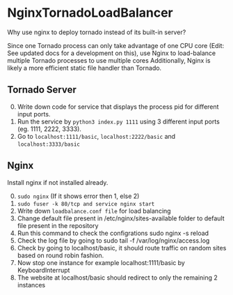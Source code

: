 # NginxTornadoLoadBalancer

Why use nginx to deploy tornado instead of its built-in server?

Since one Tornado process can only take advantage of one CPU core (Edit: See updated docs for a development on this), use Nginx to load-balance multiple Tornado processes to use multiple cores Additionally, Nginx is likely a more efficient static file handler than Tornado.

## Tornado Server

0. Write down code for service that displays the process pid for different input ports.
1. Run the service by `python3 index.py 1111` using 3 different input ports (eg. 1111, 2222, 3333).
2. Go to `localhost:1111/basic`, `localhost:2222/basic` and `localhost:3333/basic`

## Nginx

Install nginx if not installed already.

0. `sudo nginx` (If it shows error then 1, else 2)
1. `sudo fuser -k 80/tcp and service nginx start`
2. Write down `loadbalance.conf file` for load balancing
3. Change default file present in /etc/nginx/sites-available folder to default file present in the repository
4. Run this command to check the configrations sudo nginx -s reload
5. Check the log file by going to sudo tail -f /var/log/nginx/access.log
6. Check by going to localhost/basic, it should route traffic on random sites based on round robin fashion.
7. Now stop one instance for example localhost:1111/basic by KeyboardInterrupt
8. The website at localhost/basic should redirect to only the remaining 2 instances
